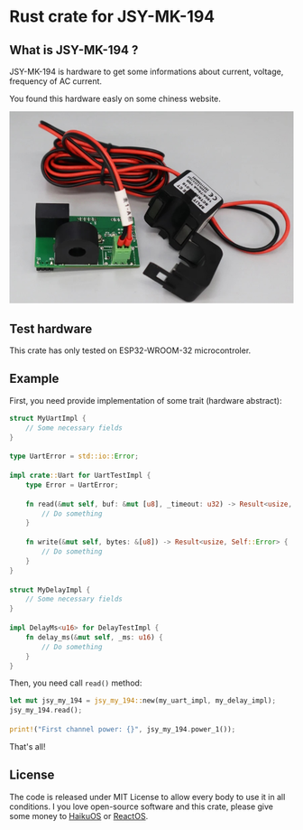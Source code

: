 # Rust crate for JSY-MK-194

## What is JSY-MK-194 ?

JSY-MK-194 is hardware to get some informations about current, voltage, frequency of AC current.

You found this hardware easly on some chiness website.

![JSY-MK-194](doc/jsy-mk-194.jpg)

## Test hardware

This crate has only tested on ESP32-WROOM-32 microcontroler.

## Example

First, you need provide implementation of some trait (hardware abstract):
```rust
struct MyUartImpl {
    // Some necessary fields
}

type UartError = std::io::Error;

impl crate::Uart for UartTestImpl {
    type Error = UartError;

    fn read(&mut self, buf: &mut [u8], _timeout: u32) -> Result<usize, Self::Error> {
        // Do something
    }

    fn write(&mut self, bytes: &[u8]) -> Result<usize, Self::Error> {
        // Do something
    }
}

struct MyDelayImpl {
    // Some necessary fields
}

impl DelayMs<u16> for DelayTestImpl {
    fn delay_ms(&mut self, _ms: u16) {
        // Do something
    }
}
```

Then, you need call `read()` method:
```rust
let mut jsy_my_194 = jsy_my_194::new(my_uart_impl, my_delay_impl);
jsy_my_194.read();

print!("First channel power: {}", jsy_my_194.power_1());
```

That's all!

## License

The code is released under MIT License to allow every body to use it in all conditions. I you love open-source software and this crate, please give some money to [HaikuOS](https://haiku-os.org/) or [ReactOS](https://reactos.org).
